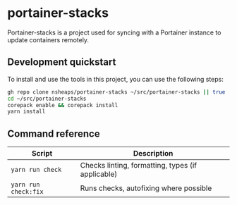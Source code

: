 # portainer-stacks

Portainer-stacks is a project used for syncing with a Portainer instance to update containers remotely.

## Development quickstart

To install and use the tools in this project, you can use the following steps:

```bash
gh repo clone nsheaps/portainer-stacks ~/src/portainer-stacks || true
cd ~/src/portainer-stacks
corepack enable && corepack install
yarn install
```

## Command reference

| Script       | Description                                      |
|--------------|--------------------------------------------------|
| `yarn run check` | Checks linting, formatting, types (if applicable) |
| `yarn run check:fix` | Runs checks, autofixing where possible |
